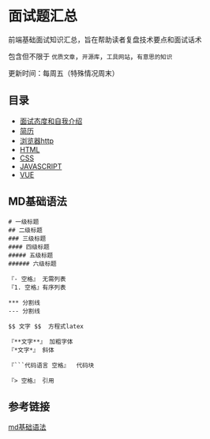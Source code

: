 # 面试题汇总

前端基础面试知识汇总，旨在帮助读者复盘技术要点和面试话术

包含但不限于 `优质文章`，`开源库`，`工具网站`，`有意思的知识`

更新时间：每周五（特殊情况周末）


## 目录
* [面试态度和自我介绍](../Interview/introduce/index.md)
* [简历](../Interview/curriculumVitae/index.md)
* [浏览器http](../Interview/base_http/index.md)
* [HTML](../Interview/base_html/index.md)
* [CSS](../Interview/base_css/index.md)
* [JAVASCRIPT](../Interview/base_js/index.md)
* [VUE](/column/Interview/progress_vue/index.md)

## MD基础语法
```
# 一级标题
## 二级标题
### 三级标题
#### 四级标题
##### 五级标题
###### 六级标题

『- 空格』 无需列表
『1. 空格』有序列表

*** 分割线
--- 分割线

$$ 文字 $$  方程式latex

『**文字**』 加粗字体
『*文字*』 斜体

『```代码语言 空格』  代码块

『> 空格』 引用
```
## 参考链接
[md基础语法](https://juejin.cn/post/7020722270263836703)